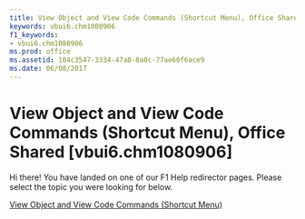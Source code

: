 ```yaml
---
title: View Object and View Code Commands (Shortcut Menu), Office Shared [vbui6.chm1080906]
keywords: vbui6.chm1080906
f1_keywords:
- vbui6.chm1080906
ms.prod: office
ms.assetid: 104c3547-3334-47a8-8a0c-77ae60f6ace9
ms.date: 06/08/2017
---
```



# View Object and View Code Commands (Shortcut Menu), Office Shared [vbui6.chm1080906]

Hi there! You have landed on one of our F1 Help redirector pages. Please select the topic you were looking for below.

[View Object and View Code Commands (Shortcut Menu)](http://msdn.microsoft.com/library/484ada73-d596-8cb5-2225-415cd8a78229%28Office.15%29.aspx)

